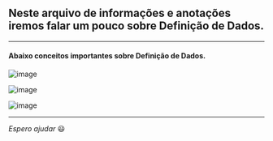 ## Neste arquivo de informações e anotações iremos falar um pouco sobre Definição de Dados.

---

#### Abaixo conceitos importantes sobre Definição de Dados.

![image](https://github.com/Phelipe-Sempreboni/tutorials-informations-notes/assets/57469401/f858b33f-fd0d-48e2-bb64-2b182d3153db)

![image](https://github.com/Phelipe-Sempreboni/tutorials-informations-notes/assets/57469401/862b3b19-f8ed-4d30-9dae-34949f9e8ee2)

![image](https://github.com/Phelipe-Sempreboni/tutorials-informations-notes/assets/57469401/4ee3380e-3e71-4a36-9cbe-75b1c04ae080)

---

_Espero ajudar_ :smiley:
